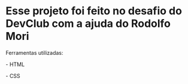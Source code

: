 <h1> Esse projeto foi feito no desafio do DevClub com a ajuda do Rodolfo Mori </h1>
<p> Ferramentas utilizadas: </p>
<p> - HTML </p>
<p> - CSS </p>
